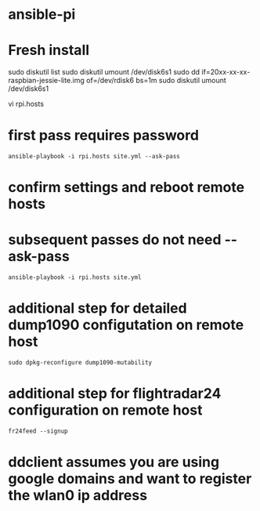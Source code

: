 # ansible-pi

# Fresh install
sudo diskutil list
sudo diskutil umount /dev/disk6s1
sudo dd if=20xx-xx-xx-raspbian-jessie-lite.img of=/dev/rdisk6 bs=1m
sudo diskutil umount /dev/disk6s1

vi rpi.hosts
# first pass requires password
```ansible-playbook -i rpi.hosts site.yml --ask-pass```

# confirm settings and reboot remote hosts

# subsequent passes do not need --ask-pass
```ansible-playbook -i rpi.hosts site.yml```

# additional step for detailed dump1090 configutation on remote host
```sudo dpkg-reconfigure dump1090-mutability```

# additional step for flightradar24 configuration on remote host
```fr24feed --signup```

# ddclient assumes you are using google domains and want to register the wlan0 ip address